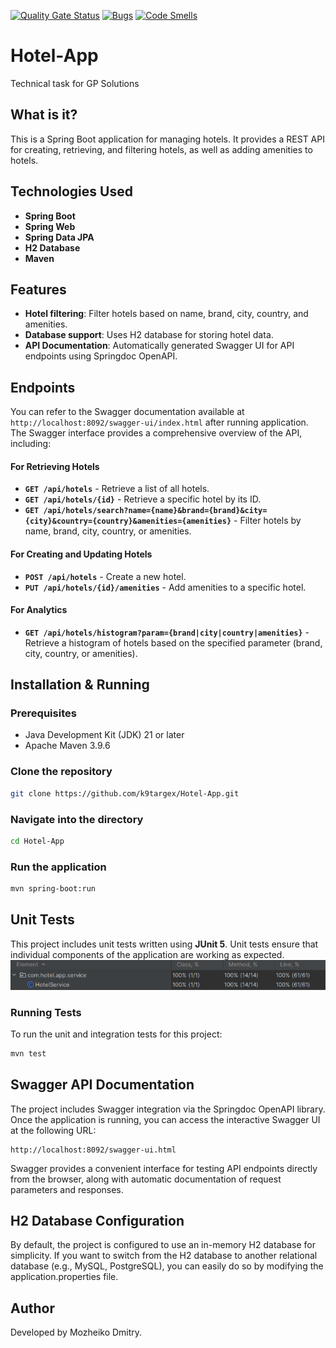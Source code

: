 [![Quality Gate Status](https://sonarcloud.io/api/project_badges/measure?project=k9targex_Hotel-App&metric=alert_status)](https://sonarcloud.io/summary/new_code?id=k9targex_Hotel-App)
[![Bugs](https://sonarcloud.io/api/project_badges/measure?project=k9targex_Hotel-App&metric=bugs)](https://sonarcloud.io/summary/new_code?id=k9targex_Hotel-App)
[![Code Smells](https://sonarcloud.io/api/project_badges/measure?project=k9targex_Hotel-App&metric=code_smells)](https://sonarcloud.io/summary/new_code?id=k9targex_Hotel-App)


# Hotel-App
Technical task for GP Solutions

## What is it?
This is a Spring Boot application for managing hotels. It provides a REST API for creating, retrieving, and filtering hotels, as well as adding amenities to hotels.

## Technologies Used
- **Spring Boot**
- **Spring Web**
- **Spring Data JPA**
- **H2 Database**
- **Maven**

## Features

- **Hotel filtering**: Filter hotels based on name, brand, city, country, and amenities.
- **Database support**: Uses H2 database for storing hotel data.
- **API Documentation**: Automatically generated Swagger UI for API endpoints using Springdoc OpenAPI.
  
  
## Endpoints

You can refer to the Swagger documentation available at 
` http://localhost:8092/swagger-ui/index.html` 
after running application. The Swagger interface provides a comprehensive overview of the API, including:

#### For Retrieving Hotels
- **`GET /api/hotels`** - Retrieve a list of all hotels.
- **`GET /api/hotels/{id}`** - Retrieve a specific hotel by its ID.
- **`GET /api/hotels/search?name={name}&brand={brand}&city={city}&country={country}&amenities={amenities}`** - Filter hotels by name, brand, city, country, or amenities.

#### For Creating and Updating Hotels
- **`POST /api/hotels`** - Create a new hotel.
- **`PUT /api/hotels/{id}/amenities`** - Add amenities to a specific hotel.

#### For Analytics
- **`GET /api/hotels/histogram?param={brand|city|country|amenities}`** - Retrieve a histogram of hotels based on the specified parameter (brand, city, country, or amenities).


## Installation & Running

### Prerequisites
- Java Development Kit (JDK) 21 or later
- Apache Maven 3.9.6

### Clone the repository
```bash
git clone https://github.com/k9targex/Hotel-App.git
```

### Navigate into the directory
```bash
cd Hotel-App
```

### Run the application
```bash
mvn spring-boot:run
```


## Unit Tests

This project includes unit tests written using **JUnit 5**. Unit tests ensure that individual components of the application are working as expected.
![Test Coverage](Coverage.png)

### Running Tests

To run the unit and integration tests for this project:

```bash
mvn test
```
## Swagger API Documentation
The project includes Swagger integration via the Springdoc OpenAPI library. Once the application is running, you can access the interactive Swagger UI at the following URL:
```
http://localhost:8092/swagger-ui.html
```
Swagger provides a convenient interface for testing API endpoints directly from the browser, along with automatic documentation of request parameters and responses.



## H2 Database Configuration
By default, the project is configured to use an in-memory H2 database for simplicity. If you want to switch from the H2 database to another relational database (e.g., MySQL, PostgreSQL), you can easily do so by modifying the application.properties file.

## Author
Developed by Mozheiko Dmitry.

